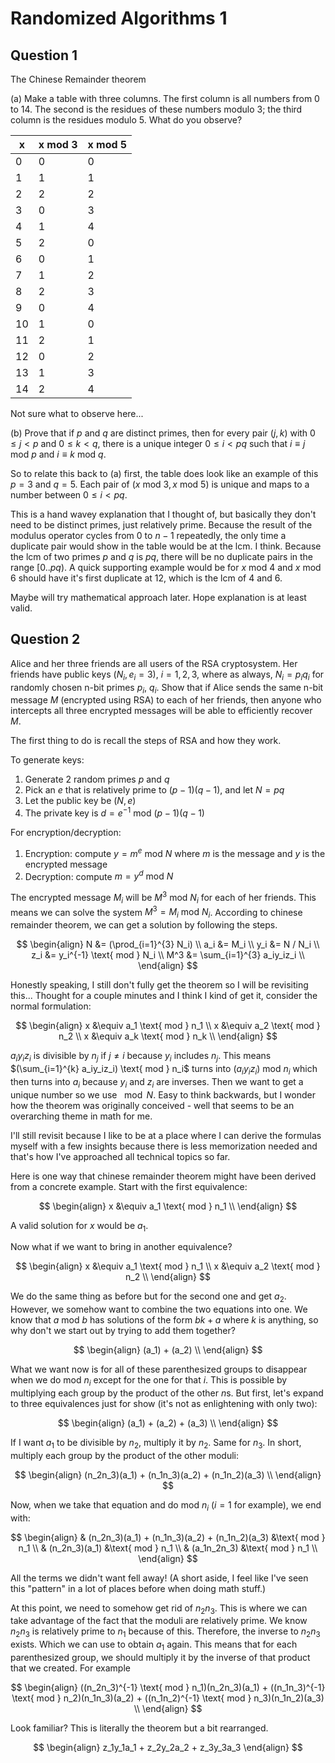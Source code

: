 # Randomized Algorithms 1

## Question 1

The Chinese Remainder theorem

(a) Make a table with three columns. The first column is all numbers from 0
to 14. The second is the residues of these numbers modulo 3; the third column is
the residues modulo 5. What do you observe?

| x   | x mod 3 | x mod 5 |
| --- | ------- | ------- |
| 0   | 0       | 0       |
| 1   | 1       | 1       |
| 2   | 2       | 2       |
| 3   | 0       | 3       |
| 4   | 1       | 4       |
| 5   | 2       | 0       |
| 6   | 0       | 1       |
| 7   | 1       | 2       |
| 8   | 2       | 3       |
| 9   | 0       | 4       |
| 10  | 1       | 0       |
| 11  | 2       | 1       |
| 12  | 0       | 2       |
| 13  | 1       | 3       |
| 14  | 2       | 4       |

Not sure what to observe here...

(b) Prove that if $p$ and $q$ are distinct primes, then for every pair $(j, k)$
with $0 \leq j \lt p$ and $0 \leq k \lt q$, there is a unique integer
$0 \leq i \lt pq$ such that $i \equiv j \text{ mod } p$ and
$i \equiv k \text{ mod } q$.

So to relate this back to (a) first, the table does look like an example of this
$p = 3$ and $q = 5$. Each pair of $(x \text{ mod } 3, x \text{ mod } 5)$ is
unique and maps to a number between $0 \le i \lt pq$.

This is a hand wavey explanation that I thought of, but basically they don't
need to be distinct primes, just relatively prime. Because the result of the
modulus operator cycles from $0$ to $n-1$ repeatedly, the only time a duplicate
pair would show in the table would be at the lcm. I think. Because the lcm of
two primes $p$ and $q$ is $pq$, there will be no duplicate pairs in the range
$[0..pq)$. A quick supporting example would be for $x \text{ mod } 4$ and
$x \text{ mod } 6$ should have it's first duplicate at 12, which is the lcm of 4
and 6.

Maybe will try mathematical approach later. Hope explanation is at least valid.

## Question 2

Alice and her three friends are all users of the RSA cryptosystem. Her friends
have public keys $(N_i, e_i = 3)$, $i = 1, 2, 3$, where as always,
$N_i = p_iq_i$ for randomly chosen n-bit primes $p_i$, $q_i$. Show that if Alice
sends the same n-bit message $M$ (encrypted using RSA) to each of her friends,
then anyone who intercepts all three encrypted messages will be able to
efficiently recover $M$.

The first thing to do is recall the steps of RSA and how they work.

To generate keys:

1. Generate 2 random primes $p$ and $q$
2. Pick an $e$ that is relatively prime to $(p - 1)(q - 1)$, and let $N = pq$
3. Let the public key be $(N, e)$
4. The private key is $d = e^{-1} \text{ mod } (p - 1)(q - 1)$

For encryption/decryption:

1. Encryption: compute $y = m^e \text{ mod } N$ where $m$ is the message and $y$
   is the encrypted message
2. Decryption: compute $m = y^d \text{ mod } N$

The encrypted message $M_i$ will be $M^3 \text{ mod } N_i$ for each of her
friends. This means we can solve the system $M^3 = M_i \text{ mod } N_i$.
According to chinese remainder theorem, we can get a solution by following the
steps.

$$
\begin{align}
    N &= (\prod_{i=1}^{3} N_i) \\
    a_i &= M_i \\
    y_i &= N / N_i \\
    z_i &= y_i^{-1} \text{ mod } N_i \\
    M^3 &= \sum_{i=1}^{3} a_iy_iz_i \\
\end{align}
$$

Honestly speaking, I still don't fully get the theorem so I will be revisiting
this... Thought for a couple minutes and I think I kind of get it, consider the
normal formulation:

$$
\begin{align}
    x &\equiv a_1 \text{ mod } n_1 \\
    x &\equiv a_2 \text{ mod } n_2 \\
    x &\equiv a_k \text{ mod } n_k \\
\end{align}
$$

$a_iy_iz_i$ is divisible by $n_j$ if $j \neq i$ because $y_i$ includes $n_j$.
This means $(\sum_{i=1}^{k} a_iy_iz_i) \text{ mod } n_i$ turns into
$(a_iy_iz_i) \text{ mod } n_i$ which then turns into $a_i$ because $y_i$ and
$z_i$ are inverses. Then we want to get a unique number so we use $\mod { N }$.
Easy to think backwards, but I wonder how the theorem was originally conceived -
well that seems to be an overarching theme in math for me.

I'll still revisit because I like to be at a place where I can derive the
formulas myself with a few insights because there is less memorization needed
and that's how I've approached all technical topics so far.

Here is one way that chinese remainder theorem might have been derived from a
concrete example. Start with the first equivalence:

$$
\begin{align}
    x &\equiv a_1 \text{ mod } n_1 \\
\end{align}
$$

A valid solution for $x$ would be $a_1$.

Now what if we want to bring in another equivalence?

$$
\begin{align}
    x &\equiv a_1 \text{ mod } n_1 \\
    x &\equiv a_2 \text{ mod } n_2 \\
\end{align}
$$

We do the same thing as before but for the second one and get $a_2$. However, we
somehow want to combine the two equations into one. We know that
$a \text{ mod } b$ has solutions of the form $bk + a$ where $k$ is anything, so
why don't we start out by trying to add them together?

$$
\begin{align}
    (a_1) + (a_2) \\
\end{align}
$$

What we want now is for all of these parenthesized groups to disappear when we
do $\text{ mod } n_i$ except for the one for that $i$. This is possible by
multiplying each group by the product of the other $n$s. But first, let's expand
to three equivalences just for show (it's not as enlightening with only two):

$$
\begin{align}
    (a_1) + (a_2) + (a_3) \\
\end{align}
$$

If I want $a_1$ to be divisible by $n_2$, multiply it by $n_2$. Same for $n_3$.
In short, multiply each group by the product of the other moduli:

$$
\begin{align}
    (n_2n_3)(a_1) + (n_1n_3)(a_2) + (n_1n_2)(a_3) \\
\end{align}
$$

Now, when we take that equation and do $\text{ mod } n_i$ ($i=1$ for example),
we end with:

$$
\begin{align}
    & (n_2n_3)(a_1) + (n_1n_3)(a_2) + (n_1n_2)(a_3) &\text{ mod } n_1 \\
    & (n_2n_3)(a_1) &\text{ mod } n_1 \\
    & (a_1n_2n_3) &\text{ mod } n_1 \\
\end{align}
$$

All the terms we didn't want fell away! (A short aside, I feel like I've seen
this "pattern" in a lot of places before when doing math stuff.)

At this point, we need to somehow get rid of $n_2n_3$. This is where we can take
advantage of the fact that the moduli are relatively prime. We know $n_2n_3$ is
relatively prime to $n_1$ because of this. Therefore, the inverse to $n_2n_3$
exists. Which we can use to obtain $a_1$ again. This means that for each
parenthesized group, we should multiply it by the inverse of that product that
we created. For example

<!-- markdownlint-disable MD013 -->

$$
\begin{align}
    ((n_2n_3)^{-1} \text{ mod } n_1)(n_2n_3)(a_1) + ((n_1n_3)^{-1} \text{ mod } n_2)(n_1n_3)(a_2) + ((n_1n_2)^{-1} \text{ mod } n_3)(n_1n_2)(a_3) \\
\end{align}
$$

<!-- markdownlint-enable MD013 -->

Look familiar? This is literally the theorem but a bit rearranged.

$$
\begin{align}
    z_1y_1a_1 + z_2y_2a_2 + z_3y_3a_3
\end{align}
$$
